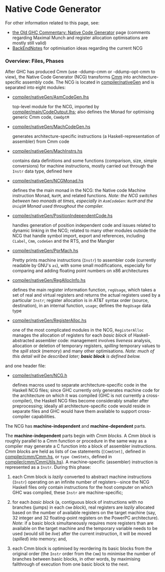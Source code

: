 # Native Code Generator



For other information related to this page, see:


- [
  the Old GHC Commentary: Native Code Generator](http://www.cse.unsw.edu.au/~chak/haskell/ghc/comm/the-beast/ncg.html) page (comments regarding Maximal Munch and register allocation optimisations are mostly still valid)
- [BackEndNotes](back-end-notes) for optimisation ideas regarding the current NCG

### Overview: Files, Phases



After GHC has produced Cmm (use -ddump-cmm or -ddump-opt-cmm to view), the Native Code Generator (NCG) transforms [Cmm](commentary/compiler/cmm-type) into architecture-specific assembly code.  The NCG is located in [compiler/nativeGen](/trac/ghc/browser/ghc/compiler/nativeGen) and is separated into eight modules:


- [compiler/nativeGen/AsmCodeGen.lhs](/trac/ghc/browser/ghc/compiler/nativeGen/AsmCodeGen.lhs)

  top-level module for the NCG, imported by [compiler/main/CodeOutput.lhs](/trac/ghc/browser/ghc/compiler/main/CodeOutput.lhs); also defines the Monad for optimising generic Cmm code, `CmmOptM`

- [compiler/nativeGen/MachCodeGen.hs](/trac/ghc/browser/ghc/compiler/nativeGen/MachCodeGen.hs)

  generates architecture-specific instructions (a Haskell-representation of assembler) from Cmm code

- [compiler/nativeGen/MachInstrs.hs](/trac/ghc/browser/ghc/compiler/nativeGen/MachInstrs.hs)

  contains data definitions and some functions (comparison, size, simple conversions) for machine instructions, mostly carried out through the `Instr` data type, defined here

- [compiler/nativeGen/NCGMonad.hs](/trac/ghc/browser/ghc/compiler/nativeGen/NCGMonad.hs)

  defines the the main monad in the NCG: the Native code Machine instruction Monad, `NatM`, and related functions.  *Note: the NCG switches between two monads at times, especially in `AsmCodeGen`: `NatM` and the `UniqSM` Monad used throughout the compiler.*

- [compiler/nativeGen/PositionIndependentCode.hs](/trac/ghc/browser/ghc/compiler/nativeGen/PositionIndependentCode.hs)

  handles generation of position independent code and issues related to dynamic linking in the NCG; related to many other modules outside the NCG that handle symbol import, export and references, including `CLabel`, `Cmm`, `codeGen` and the RTS, and the Mangler

- [compiler/nativeGen/PprMach.hs](/trac/ghc/browser/ghc/compiler/nativeGen/PprMach.hs)

  Pretty prints machine instructions (`Instr`) to assembler code (currently readable by GNU's `as`), with some small modifications, especially for comparing and adding floating point numbers on x86 architectures

- [compiler/nativeGen/RegAllocInfo.hs](/trac/ghc/browser/ghc/compiler/nativeGen/RegAllocInfo.hs)

  defines the main register information function, `regUsage`, which takes a set of real and virtual registers and returns the actual registers used by a particular `Instr`; register allocation is in AT&T syntax order (source, destination), in an internal function, `usage`; defines the `RegUsage` data type

- [compiler/nativeGen/RegisterAlloc.hs](/trac/ghc/browser/ghc/compiler/nativeGen/RegisterAlloc.hs)

  one of the most complicated modules in the NCG, `RegisterAlloc` manages the allocation of registers for each *basic block* of Haskell-abstracted assembler code: management involves *liveness* analysis, allocation or deletion of temporary registers, *spilling* temporary values to the *spill stack* (memory) and many other optimisations.  *Note: much of this detail will be described later; **basic block** is defined below.*


and one header file:


- [compiler/nativeGen/NCG.h](/trac/ghc/browser/ghc/compiler/nativeGen/NCG.h)

  defines macros used to separate architecture-specific code in the Haskell NCG files; since GHC currently only generates machine code for the architecture on which it was compiled (GHC is not currently a cross-compiler), the Haskell NCG files become considerably smaller after preprocessing; ideally all architecture-specific code would reside in separate files and GHC would have them available to support cross-compiler capabilities.


The NCG has **machine-independent**  and **machine-dependent** parts.  



The **machine-independent** parts begin with *Cmm blocks.*  A *Cmm block* is roughly parallel to a Cmm function or procedure in the same way as a compiler may generate a C function into a block of assembler instructions.  *Cmm block*s are held as lists of `Cmm` statements (`[CmmStmt]`, defined in [compiler/cmm/Cmm.hs](/trac/ghc/browser/ghc/compiler/cmm/Cmm.hs), or `type CmmStmts`, defined in [compiler/cmm/CmmUtils.hs](/trac/ghc/browser/ghc/compiler/cmm/CmmUtils.hs)).  A machine-specific (assembler) instruction is represented as a `Instr`. During this phase:


1. each Cmm block is *lazily* converted to abstract machine instructions (`Instr`) operating on an infinite number of registers--since the NCG Haskell files only contain instructions for the host computer on which GHC was compiled, these `Instr` are machine-specific;

1. for each *basic block* (a, contiguous block of instructions with no branches (jumps) in each *`Cmm` block*), real registers are *lazily* allocated based on the number of available registers on the target machine (say, 32 integer and 32 floating-point registers on the PowerPC architecture).
  *Note*: if a basic block simultaneously requires more registers than are available on the target machine and the temporary variable needs to be used (would sill be *live*) after the current instruction, it will be moved (*spilled*) into memory; and,

1. each Cmm block is optimised by reordering its basic blocks from the original order (the `Instr` order from the `Cmm`) to minimise the number of branches between basic blocks, in other words, by maximising fallthrough of execution from one basic block to the next.
